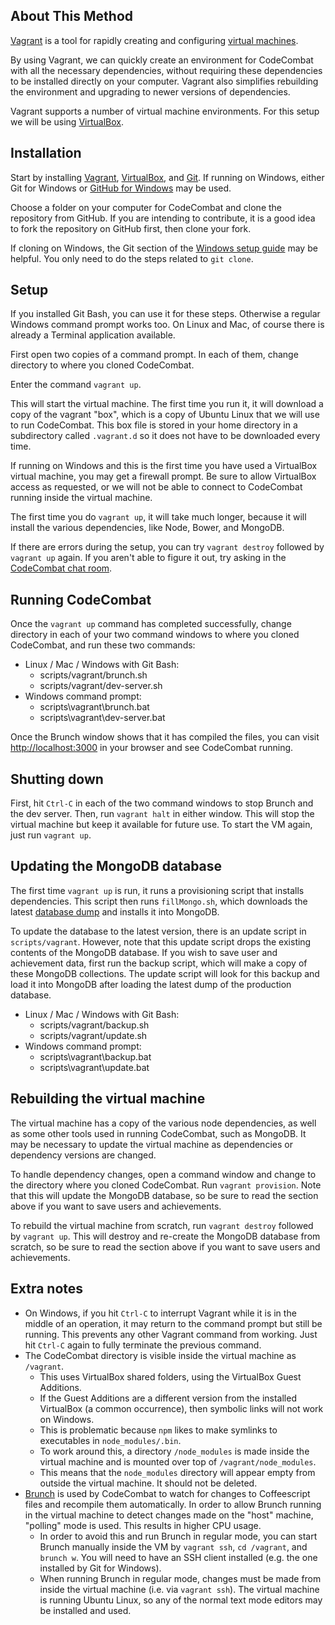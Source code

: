 ## About This Method

[Vagrant](https://www.vagrantup.com) is a tool for rapidly creating and configuring [virtual machines](http://en.wikipedia.org/wiki/Virtual_machine).

By using Vagrant, we can quickly create an environment for CodeCombat with all the necessary dependencies, without requiring these dependencies to be installed directly on your computer. Vagrant also simplifies rebuilding the environment and upgrading to newer versions of dependencies.

Vagrant supports a number of virtual machine environments. For this setup we will be using [VirtualBox](https://www.virtualbox.org/).

## Installation

Start by installing [Vagrant](https://www.vagrantup.com), [VirtualBox](https://www.virtualbox.org/), and [Git](http://git-scm.com/). If running on Windows, either Git for Windows or [GitHub for Windows](https://windows.github.com/) may be used.

Choose a folder on your computer for CodeCombat and clone the repository from GitHub. If you are intending to contribute, it is a good idea to fork the repository on GitHub first, then clone your fork.

If cloning on Windows, the Git section of the [Windows setup guide](https://github.com/codecombat/codecombat/wiki/Dev-Setup:-Windows#repository-setup) may be helpful. You only need to do the steps related to `git clone`.

## Setup

If you installed Git Bash, you can use it for these steps. Otherwise a regular Windows command prompt works too. On Linux and Mac, of course there is already a Terminal application available.

First open two copies of a command prompt. In each of them, change directory to where you cloned CodeCombat.

Enter the command `vagrant up`.

This will start the virtual machine. The first time you run it, it will download a copy of the vagrant "box", which is a copy of Ubuntu Linux that we will use to run CodeCombat. This box file is stored in your home directory in a subdirectory called `.vagrant.d` so it does not have to be downloaded every time.

If running on Windows and this is the first time you have used a VirtualBox virtual machine, you may get a firewall prompt. Be sure to allow VirtualBox access as requested, or we will not be able to connect to CodeCombat running inside the virtual machine.

The first time you do `vagrant up`, it will take much longer, because it will install the various dependencies, like Node, Bower, and MongoDB.

If there are errors during the setup, you can try `vagrant destroy` followed by `vagrant up` again. If you aren't able to figure it out, try asking in the [CodeCombat chat room](http://www.hipchat.com/g3plnOKqa).

## Running CodeCombat

Once the `vagrant up` command has completed successfully, change directory in each of your two command windows to where you cloned CodeCombat, and run these two commands:

* Linux / Mac / Windows with Git Bash:
  * scripts/vagrant/brunch.sh
  * scripts/vagrant/dev-server.sh
* Windows command prompt:
  * scripts\vagrant\brunch.bat
  * scripts\vagrant\dev-server.bat

Once the Brunch window shows that it has compiled the files, you can visit [http://localhost:3000](http://localhost:3000) in your browser and see CodeCombat running.

## Shutting down

First, hit `Ctrl-C` in each of the two command windows to stop Brunch and the dev server. Then, run `vagrant halt` in either window. This will stop the virtual machine but keep it available for future use. To start the VM again, just run `vagrant up`.

## Updating the MongoDB database

The first time `vagrant up` is run, it runs a provisioning script that installs dependencies. This script then runs `fillMongo.sh`, which downloads the latest [database dump](http://analytics.codecombat.com:8080/dump.tar.gz) and installs it into MongoDB.

To update the database to the latest version, there is an update script in `scripts/vagrant`. However, note that this update script drops the existing contents of the MongoDB database. If you wish to save user and achievement data, first run the backup script, which will make a copy of these MongoDB collections. The update script will look for this backup and load it into MongoDB after loading the latest dump of the production database.

* Linux / Mac / Windows with Git Bash:
  * scripts/vagrant/backup.sh
  * scripts/vagrant/update.sh
* Windows command prompt:
  * scripts\vagrant\backup.bat
  * scripts\vagrant\update.bat

## Rebuilding the virtual machine

The virtual machine has a copy of the various node dependencies, as well as some other tools used in running CodeCombat, such as MongoDB. It may be necessary to update the virtual machine as dependencies or dependency versions are changed.

To handle dependency changes, open a command window and change to the directory where you cloned CodeCombat. Run `vagrant provision`. Note that this will update the MongoDB database, so be sure to read the section above if you want to save users and achievements.

To rebuild the virtual machine from scratch, run `vagrant destroy` followed by `vagrant up`. This will destroy and re-create the MongoDB database from scratch, so be sure to read the section above if you want to save users and achievements.

## Extra notes

* On Windows, if you hit `Ctrl-C` to interrupt Vagrant while it is in the middle of an operation, it may return to the command prompt but still be running. This prevents any other Vagrant command from working. Just hit `Ctrl-C` again to fully terminate the previous command.
* The CodeCombat directory is visible inside the virtual machine as `/vagrant`. 
  * This uses VirtualBox shared folders, using the VirtualBox Guest Additions. 
  * If the Guest Additions are a different version from the installed VirtualBox (a common occurrence), then symbolic links will not work on Windows. 
  * This is problematic because `npm` likes to make symlinks to executables in `node_modules/.bin`. 
  * To work around this, a directory `/node_modules` is made inside the virtual machine and is mounted over top of `/vagrant/node_modules`.
  * This means that the `node_modules` directory will appear empty from outside the virtual machine. It should not be deleted.
* [Brunch](http://brunch.io/) is used by CodeCombat to watch for changes to Coffeescript files and recompile them automatically. In order to allow Brunch running in the virtual machine to detect changes made on the "host" machine, "polling" mode is used. This results in higher CPU usage.
  * In order to avoid this and run Brunch in regular mode, you can start Brunch manually inside the VM by `vagrant ssh`, `cd /vagrant`, and `brunch w`. You will need to have an SSH client installed (e.g. the one installed by Git for Windows).
  * When running Brunch in regular mode, changes must be made from inside the virtual machine (i.e. via `vagrant ssh`). The virtual machine is running Ubuntu Linux, so any of the normal text mode editors may be installed and used.

